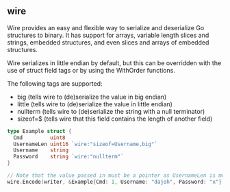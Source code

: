 wire
----

Wire provides an easy and flexible way to serialize and deserialize
Go structures to binary.
It has support for arrays, variable length slices and strings, embedded
structures, and even slices and arrays of embedded structures.

Wire serializes in little endian by default, but this can be overridden with
the use of struct field tags or by using the WithOrder functions.

The following tags are supported:
* big (tells wire to (de)serialize the value in big endian)
* little (tells wire to (de)serialize the value in little endian)
* nullterm (tells wire to (de)serialize the string with a null terminator)
* sizeof=$ (tells wire that this field contains the length of another field)

```go
type Example struct {
  Cmd         uint8
  UsernameLen uint16 `wire:"sizeof=Username,big"`
  Username    string
  Password    string `wire:"nullterm"`
}

// Note that the value passed in must be a pointer as UsernameLen is modified!
wire.Encode(writer, &Example{Cmd: 1, Username: "dajoh", Password: "x"})
```
